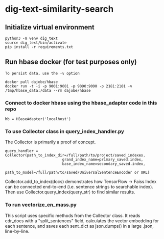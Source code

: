 # dig-text-similarity-search

## Initialize virtual environment
```
python3 -m venv dig_text
source dig_text/bin/activate
pip install -r requirements.txt
```

## Run hbase docker (for test purposes only)
`To persist data, use the -v option`
```
docker pull dajobe/hbase
docker run -t -i -p 9001:9001 -p 9090:9090 -p 2181:2181 -v /tmp/hbase_data:/data --rm dajobe/hbase
```
### Connect to docker hbase using the hbase_adapter code in this repo
```
hb = HBaseAdapter('localhost')
```
### To use Collector class in query_index_handler.py
The Collector is primarily a proof of concept. 
```
query_handler = Collector(path_to_index_dir=/full/path/to/project/saved_indexes, 
                          grand_index_name=primary_saved.index, 
                          base_index_name=secondary_saved.index, 
                          path_to_model=/full/path/to/saved/UniversalSentenceEncoder or URL)
```
Collector.add_to_index(docs) demonstrates how 
TensorFlow -> Faiss Index can be connected end-to-end 
(i.e. sentence strings to searchable index). 
Then use Collector.query_index(query_str) to find similar results.


### To run vectorize_en_mass.py
This script uses specific methods from the Collector class. 
It reads cdr_docs with a "split_sentences" field, calculates the 
vector embedding for each sentence, and saves each sent_dict as 
json.dumps() in a large .json, line-by-line.
